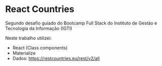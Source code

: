 # React Countries

Segundo desafio guiado do Bootcamp Full Stack do Instituto de Gestão e Tecnologia da Informação (IGTI)

Neste trabalho utilizei:

* React (Class components)
* Materialize
* Dados: https://restcountries.eu/rest/v2/all

